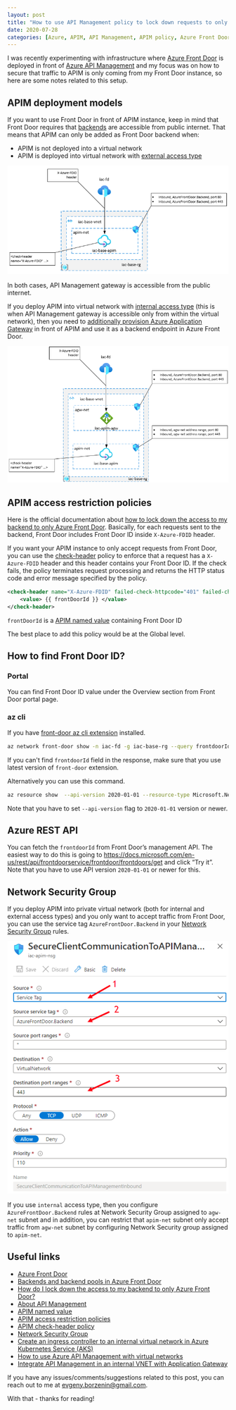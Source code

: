 ```yaml
---
layout: post
title: "How to use API Management policy to lock down requests to only Azure Front Door instance?"
date: 2020-07-28
categories: [Azure, APIM, API Management, APIM policy, Azure Front Door, Network Security Group, Azure Application Gateway]
---
```


I was recently experimenting with infrastructure where [Azure Front Door](https://azure.microsoft.com/en-us/services/frontdoor/#overview) is deployed in front of [Azure API Management](https://docs.microsoft.com/en-us/azure/api-management/api-management-key-concepts) and my focus was on how to secure that traffic to APIM is only coming from my Front Door instance, so here are some notes related to this setup.

## APIM deployment models

If you want to use Front Door in front of APIM instance, keep in mind that Front Door requires that [backends](https://docs.microsoft.com/en-us/azure/frontdoor/front-door-backend-pool) are accessible from public internet. That means that APIM can only be added as Front Door backend when:

* APIM is not deployed into a virtual network
* APIM is deployed into virtual network with [external access type](https://docs.microsoft.com/en-us/azure/api-management/api-management-using-with-vnet)

![apim-internal](/images/2020-07-28-apim-external.png)

In both cases, API Management gateway is accessible from the public internet.

If you deploy APIM into virtual network with [internal access type](https://docs.microsoft.com/en-us/azure/api-management/api-management-using-with-vnet) (this is when API Management gateway is accessible only from within the virtual network), then you need to [additionally provision Azure Application Gateway](https://docs.microsoft.com/en-us/azure/api-management/api-management-howto-integrate-internal-vnet-appgateway) in front of APIM and use it as a backend endpoint in Azure Front Door.

![apim-internal](/images/2020-07-28-apim-internal.png)

## APIM access restriction policies

Here is the official documentation about [how to lock down the access to my backend to only Azure Front Door](https://docs.microsoft.com/en-us/azure/frontdoor/front-door-faq#how-do-i-lock-down-the-access-to-my-backend-to-only-azure-front-door). Basically, for each requests sent to the backend, Front Door includes Front Door ID inside `X-Azure-FDID` header.

If you want your APIM instance to only accept requests from Front Door, you can use the [check-header](https://docs.microsoft.com/en-us/azure/api-management/api-management-access-restriction-policies#CheckHTTPHeader) policy to enforce that a request has a `X-Azure-FDID` header and this header contains your Front Door ID. If the check fails, the policy terminates request processing and returns the HTTP status code and error message specified by the policy.

```xml
<check-header name="X-Azure-FDID" failed-check-httpcode="401" failed-check-error-message="Not authorized" ignore-case="false">
    <value> {{ frontDoorId }} </value>
</check-header>
```

`frontDoorId` is a [APIM named value](https://docs.microsoft.com/en-us/azure/api-management/api-management-howto-properties) containing Front Door ID

The best place to add this policy would be at the Global level.

## How to find Front Door ID?

### Portal

You can find Front Door ID value under the Overview section from Front Door portal page.

### az cli

If you have [front-door az cli extension](https://github.com/Azure/azure-cli-extensions/tree/master/src/front-door) installed.

```bash
az network front-door show -n iac-fd -g iac-base-rg --query frontdoorId
```

If you can't find `frontdoorId` field in the response, make sure that you use latest version of `front-door` extension.

Alternatively you can use this command.

```bash
az resource show  --api-version 2020-01-01 --resource-type Microsoft.Network/frontdoors --name iac-fd --resource-group iac-base-rg --query properties.frontdoorId
```

Note that you have to set `--api-version` flag to `2020-01-01` version or newer.

## Azure REST API

You can fetch the `frontdoorId` from Front Door’s management API. The easiest way to do this is going to https://docs.microsoft.com/en-us/rest/api/frontdoorservice/frontdoor/frontdoors/get and click “Try it”. Note that you have to use API version `2020-01-01` or newer for this.

## Network Security Group

If you deploy APIM into private virtual network (both for internal and external access types) and you only want to accept traffic from Front Door, you can use the service tag `AzureFrontDoor.Backend` in your [Network Security Group](https://docs.microsoft.com/en-us/azure/virtual-network/security-overview) rules.

![apim-internal](/images/2020-07-28-nsg.png)

If you use `internal` access type, then you configure `AzureFrontDoor.Backend` rules at Network Security Group assigned to `agw-net` subnet and in addition, you can restrict that `apim-net` subnet only accept traffic from `agw-net` subnet by configuring Network Security group assigned to `apim-net`.

## Useful links

* [Azure Front Door](https://azure.microsoft.com/en-us/services/frontdoor/#overview)
* [Backends and backend pools in Azure Front Door](https://docs.microsoft.com/en-us/azure/frontdoor/front-door-backend-pool)
* [How do I lock down the access to my backend to only Azure Front Door?](https://docs.microsoft.com/en-us/azure/frontdoor/front-door-faq#how-do-i-lock-down-the-access-to-my-backend-to-only-azure-front-door)
* [About API Management](https://docs.microsoft.com/en-us/azure/api-management/api-management-key-concepts)
* [APIM named value](https://docs.microsoft.com/en-us/azure/api-management/api-management-howto-properties)
* [APIM access restriction policies](https://docs.microsoft.com/en-us/azure/api-management/api-management-access-restriction-policies)
* [APIM check-header policy](https://docs.microsoft.com/en-us/azure/api-management/api-management-access-restriction-policies#CheckHTTPHeader)
* [Network Security Group](https://docs.microsoft.com/en-us/azure/virtual-network/security-overview)
* [Create an ingress controller to an internal virtual network in Azure Kubernetes Service (AKS)](https://docs.microsoft.com/en-us/azure/aks/ingress-internal-ip)
* [How to use Azure API Management with virtual networks](https://docs.microsoft.com/en-us/azure/api-management/api-management-using-with-vnet)
* [Integrate API Management in an internal VNET with Application Gateway](https://docs.microsoft.com/en-us/azure/api-management/api-management-howto-integrate-internal-vnet-appgateway)

If you have any issues/comments/suggestions related to this post, you can reach out to me at evgeny.borzenin@gmail.com.

With that - thanks for reading!

